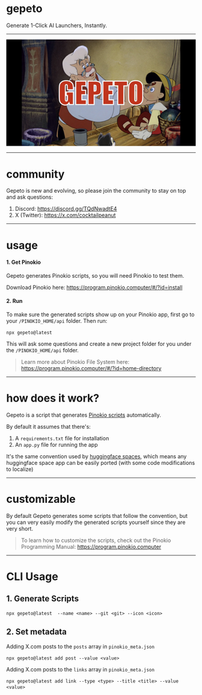 # gepeto

Generate 1-Click AI Launchers, Instantly.

---

![gepeto.jpg](gepeto.jpg)

---

# community

Gepeto is new and evolving, so please join the community to stay on top and ask questions:

1. Discord: https://discord.gg/TQdNwadtE4
2. X (Twitter): https://x.com/cocktailpeanut

---

# usage

#### 1. Get Pinokio

Gepeto generates Pinokio scripts, so you will need Pinokio to test them.

Download Pinokio here: https://program.pinokio.computer/#/?id=install

#### 2. Run

To make sure the generated scripts show up on your Pinokio app, first go to your `/PINOKIO_HOME/api` folder. Then run:

```
npx gepeto@latest
```

This will ask some questions and create a new project folder for you under the `/PINOKIO_HOME/api` folder.

> Learn more about Pinokio File System here: https://program.pinokio.computer/#/?id=home-directory

---

# how does it work?

Gepeto is a script that generates [Pinokio scripts](https://program.pinokio.computer) automatically.

By default it assumes that there's:

1. A `requirements.txt` file for installation
2. An `app.py` file for running the app

It's the same convention used by [huggingface spaces](https://huggingface.co/spaces), which means any huggingface space app can be easily ported (with some code modifications to localize)

---

# customizable

By default Gepeto generates some scripts that follow the convention, but you can very easily modify the generated scripts yourself since they are very short.

> To learn how to customize the scripts, check out the Pinokio Programming Manual: https://program.pinokio.computer

---


# CLI Usage

## 1. Generate Scripts

```
npx gepeto@latest  --name <name> --git <git> --icon <icon>
```

## 2. Set metadata

Adding X.com posts to the `posts` array in `pinokio_meta.json` 

```
npx gepeto@latest add post --value <value>
```

Adding X.com posts to the `links` array in `pinokio_meta.json` 

```
npx gepeto@latest add link --type <type> --title <title> --value <value>
```
